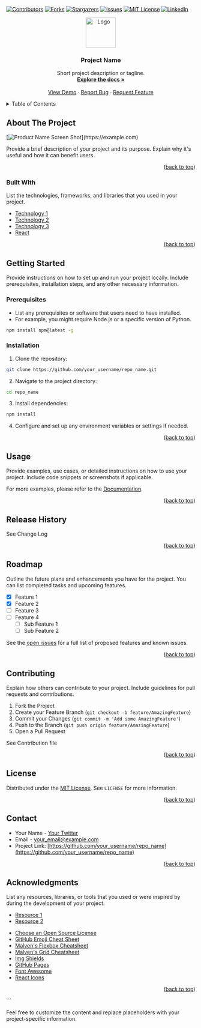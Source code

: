 
[![Contributors][contributors-shield]][contributors-url]
[![Forks][forks-shield]][forks-url]
[![Stargazers][stars-shield]][stars-url]
[![Issues][issues-shield]][issues-url]
[![MIT License][license-shield]][license-url]
[![LinkedIn][linkedin-shield]][linkedin-url]

<div align="center">
  <a href="https://github.com/your_username/repo_name">
    <img src="https://i.imgur.com/RF2Zlgb.png" alt="Logo" width="80" height="80">
  </a>

  <h3 align="center">Project Name</h3>

  <p align="center">
    Short project description or tagline.
    <br />
    <a href="https://github.com/your_username/repo_name"><strong>Explore the docs »</strong></a>
    <br />
    <br />
    <a href="https://github.com/your_username/repo_name">View Demo</a>
    ·
    <a href="https://github.com/your_username/repo_name/issues">Report Bug</a>
    ·
    <a href="https://github.com/your_username/repo_name/issues">Request Feature</a>
  </p>
</div>

<!-- TABLE OF CONTENTS -->
<details>
  <summary>Table of Contents</summary>
  <ol>
    <li><a href="#about-the-project">About The Project</a></li>
    <li><a href="#built-with">Built With</a></li>
    <li><a href="#getting-started">Getting Started</a></li>
    <li><a href="#usage">Usage</a></li>
    <li><a href="#release-history">Release History</a></li>
    <li><a href="#roadmap">Roadmap</a></li>
    <li><a href="#contributing">Contributing</a></li>
    <li><a href="#license">License</a></li>
    <li><a href="#contact">Contact</a></li>
  </ol>
</details>

<!-- ABOUT THE PROJECT -->
## About The Project

[![Product Name Screen Shot]([https://i.imgur.com/0S8LboD.png](https://i.imgur.com/mB89whp.jpg))](https://example.com)

Provide a brief description of your project and its purpose. Explain why it's useful and how it can benefit users.

<p align="right">(<a href="#top">back to top</a>)</p>

### Built With

List the technologies, frameworks, and libraries that you used in your project.

- [Technology 1](https://example.com)
- [Technology 2](https://example.com)
- [Technology 3](https://example.com)
- [React](https://example.com)

<p align="right">(<a href="#top">back to top</a>)</p>

<!-- GETTING STARTED -->
## Getting Started

Provide instructions on how to set up and run your project locally. Include prerequisites, installation steps, and any other necessary information.

### Prerequisites

- List any prerequisites or software that users need to have installed.
- For example, you might require Node.js or a specific version of Python.

```sh
npm install npm@latest -g
```

### Installation

1. Clone the repository:

```sh
git clone https://github.com/your_username/repo_name.git
```

2. Navigate to the project directory:

```sh
cd repo_name
```

3. Install dependencies:

```sh
npm install
```

4. Configure and set up any environment variables or settings if needed.

<p align="right">(<a href="#top">back to top</a>)</p>

<!-- USAGE -->
## Usage

Provide examples, use cases, or detailed instructions on how to use your project. Include code snippets or screenshots if applicable.

For more examples, please refer to the [Documentation](https://example.com).

<p align="right">(<a href="#top">back to top</a>)</p>

<!-- RELEASE -->
## Release History

See Change Log

<p align="right">(<a href="#top">back to top</a>)</p>

<!-- ROADMAP -->
## Roadmap

Outline the future plans and enhancements you have for the project. You can list completed tasks and upcoming features.

- [x] Feature 1
- [x] Feature 2
- [ ] Feature 3
- [ ] Feature 4
  - [ ] Sub Feature 1
  - [ ] Sub Feature 2

See the [open issues](https://github.com/your_username/repo_name/issues) for a full list of proposed features and known issues.

<p align="right">(<a href="#top">back to top</a>)</p>

<!-- CONTRIBUTING -->
## Contributing

Explain how others can contribute to your project. Include guidelines for pull requests and contributions.

1. Fork the Project
2. Create your Feature Branch (`git checkout -b feature/AmazingFeature`)
3. Commit your Changes (`git commit -m 'Add some AmazingFeature'`)
4. Push to the Branch (`git push origin feature/AmazingFeature`)
5. Open a Pull Request

See Contribution file

<p align="right">(<a href="#top">back to top</a>)</p>

<!-- LICENSE -->
## License

Distributed under the [MIT License](LICENSE). See `LICENSE` for more information.

<p align="right">(<a href="#top">back to top</a>)</p>

<!-- CONTACT -->
## Contact

- Your Name - [Your Twitter](https://twitter.com/your_username)
- Email - your_email@example.com
- Project Link: [https://github.com/your_username/repo_name](https://github.com/your_username/repo_name)

<p align="right">(<a href="#top">back to top</a>)</p>

<!-- ACKNOWLEDGMENTS -->
## Acknowledgments

List any resources, libraries, or tools that you used or were inspired by during the development of your project.

- [Resource 1](https://example.com)
- [Resource 2](https://example.com)
* [Choose an Open Source License](https://choosealicense.com)
* [GitHub Emoji Cheat Sheet](https://www.webpagefx.com/tools/emoji-cheat-sheet)
* [Malven's Flexbox Cheatsheet](https://flexbox.malven.co/)
* [Malven's Grid Cheatsheet](https://grid.malven.co/)
* [Img Shields](https://shields.io)
* [GitHub Pages](https://pages.github.com)
* [Font Awesome](https://fontawesome.com)
* [React Icons](https://react-icons.github.io/react-icons/search)

<p align="right">(<a href="#top">back to top</a>)</p>
```

Feel free to customize the content and replace placeholders with your project-specific information.


<!-- MARKDOWN LINKS & IMAGES -->
<!-- https://www.markdownguide.org/basic-syntax/#reference-style-links -->
[contributors-shield]: https://img.shields.io/github/contributors/othneildrew/Best-README-Template.svg?style=for-the-badge
[contributors-url]: https://github.com/othneildrew/Best-README-Template/graphs/contributors
[forks-shield]: https://img.shields.io/github/forks/othneildrew/Best-README-Template.svg?style=for-the-badge
[forks-url]: https://github.com/othneildrew/Best-README-Template/network/members
[stars-shield]: https://img.shields.io/github/stars/othneildrew/Best-README-Template.svg?style=for-the-badge
[stars-url]: https://github.com/othneildrew/Best-README-Template/stargazers
[issues-shield]: https://img.shields.io/github/issues/othneildrew/Best-README-Template.svg?style=for-the-badge
[issues-url]: https://github.com/othneildrew/Best-README-Template/issues
[license-shield]: https://img.shields.io/github/license/othneildrew/Best-README-Template.svg?style=for-the-badge
[license-url]: https://github.com/othneildrew/Best-README-Template/blob/master/LICENSE.txt
[linkedin-shield]: https://img.shields.io/badge/-LinkedIn-black.svg?style=for-the-badge&logo=linkedin&colorB=555
[linkedin-url]: https://linkedin.com/in/othneildrew
[product-screenshot]: images/screenshot.png
